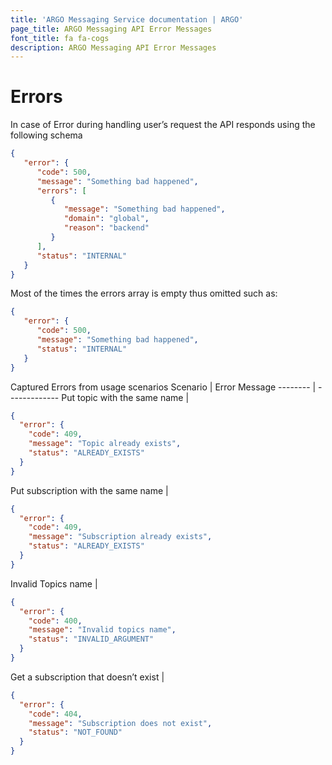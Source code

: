 ```yaml
---
title: 'ARGO Messaging Service documentation | ARGO'
page_title: ARGO Messaging API Error Messages
font_title: fa fa-cogs
description: ARGO Messaging API Error Messages
---
```


# Errors

In case of Error during handling user’s request the API responds using the following schema
```json
{
   "error": {
      "code": 500,
      "message": "Something bad happened",
      "errors": [
         {
            "message": "Something bad happened",
            "domain": "global",
            "reason": "backend"
         }
      ],
      "status": "INTERNAL"
   }
}
```
Most of the times the errors array is empty thus omitted such as:
```json
{
   "error": {
      "code": 500,
      "message": "Something bad happened",
      "status": "INTERNAL"
   }
}
```
Captured Errors from usage scenarios
Scenario | Error Message
-------- | -------------
Put topic with the same name |
```json
{
  "error": {
    "code": 409,
    "message": "Topic already exists",
    "status": "ALREADY_EXISTS"
  }
}
```
Put subscription with the same name |
```json
{
  "error": {
    "code": 409,
    "message": "Subscription already exists",
    "status": "ALREADY_EXISTS"
  }
}
```
Invalid Topics name |
```json
{
  "error": {
    "code": 400,
    "message": "Invalid topics name",
    "status": "INVALID_ARGUMENT"
  }
}
```
Get a subscription that doesn’t exist |
```json
{
  "error": {
    "code": 404,
    "message": "Subscription does not exist",
    "status": "NOT_FOUND"
  }
}
```
